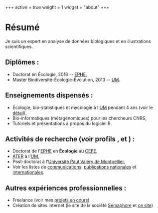 +++
active = true
weight = 1
widget = "about"
+++

# Résumé

Je suis un expert en analyse de données biologiques et en illustrations scientifiques.

## Diplômes :
- Doctorat en Écologie, 2016 -- [<abbr Title="École Pratique des Hautes Études">EPHE</abbr>](https://www.ephe.fr/),
- Master Biodiversité-Écologie-Évolution, 2013 -- [<abbr Title="Université de Montpellier">UM</abbr>](https://www.umontpellier.fr/).

## Enseignements dispensés :

- Écologie, bio-statistiques et mycologie à l'[UM](https://www.umontpellier.fr/) pendant 4 ans (voir le [détail](/cv/#detail_ens)),
- Bio-informatiques (métagénomiques) pour les chercheurs CNRS,
- Tutoriels et présentations à propos du logiciel R.

 
<h2> Activités de recherche (voir profils <a itemprop="sameAs" href="https://orcid.org/0000-0003-1088-1182" rel="external">   <i class="ai ai-orcid icon"></i> </a>, <a itemprop="sameAs" href="https://www.researchgate.net/profile/Adrien_Taudiere" rel="external"> <i class="ai ai-researchgate icon"></i> </a> et <a href="https://scholar.google.fr/scholar?hl=fr&as_sdt=0%2C5&q=author%3AAdrien+Taudi%C3%A8re&btnG=&oq="> <i class="ai ai-google-scholar icon"></i> </a>) : </h2>

- Doctorat de l'[EPHE](https://www.ephe.fr/) en **Écologie** au [CEFE](https://www.cefe.cnrs.fr/),
- <abbr title="Attaché Temporaire d'Enseignement et de Recherche" lang="fr">ATER</abbr> à l'[UM](https://www.umontpellier.fr/),
- Post-doctorat à l'[Université Paul Valéry de Montpellier](https://www.univ-montp3.fr/),
- Voir les listes de [communications](#communications), [publications nationales](#publication_nat) et [internationales](#publication_inter).

## Autres expériences professionnelles :

- Freelance (voir mes [projets en cours](#projects))
- Création de sites internet (le site de la société [Sémaphore](https://semaphore.fr/acceuil.html) et [ce site](https://adrientaudiere.com))


